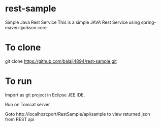 # rest-sample
Simple Java Rest Service
This is a simple JAVA Rest Service using spring-maven-jackson core

# To clone

git clone https://github.com/balaji4894/rest-sample.git

# To run

Import as git project in Eclipse JEE IDE.

Run on Tomcat server

Goto http://localhost:port/RestSample/api/sample to view returned json from REST api



